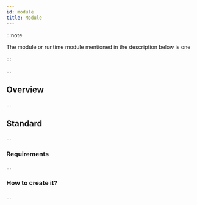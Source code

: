 ```yaml
---
id: module
title: Module
---
```


:::note

The module or runtime module mentioned in the description below is one

:::

...

## Overview

...

## Standard

...

### Requirements

...

### How to create it?

...
